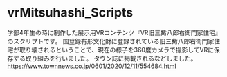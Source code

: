 # vrMitsuhashi_Scripts
学部4年生の時に制作した展示用VRコンテンツ『VR旧三觜八郎右衛門家住宅』のスクリプトです。
国登録有形文化財に登録されている旧三觜八郎右衛門家住宅が取り壊されるということで、現在の様子を360度カメラで撮影してVRに保存する取り組みを行いました。
タウン誌に掲載されるなどしました。<https://www.townnews.co.jp/0601/2020/12/11/554684.html>
